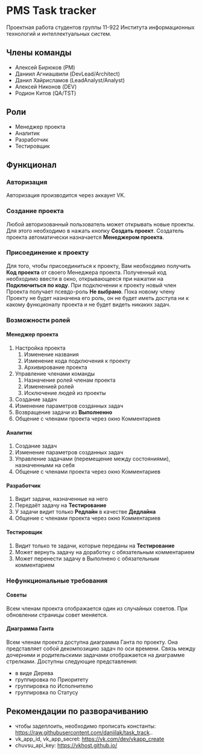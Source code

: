 # PMS Task tracker

Проектная работа студентов группы 11-922 Института информационных технологий и интеллектуальных систем.

## Члены команды

- Алексей Бирюков (PM)
- Даниил Агниашвили (DevLead/Architect)
- Данил Хайрисламов (LeadAnalyst/Analyst)
- Алексей Никонов (DEV)
- Родион Китов (QA/TST)

## Роли
- Менеджер проекта
- Аналитик
- Разработчик
- Тестировщик

## Функционал

### Авторизация
Авторизация производится через аккаунт VK.

### Создание проекта
Любой авторизованный пользователь может открывать новые проекты.
Для этого необходимо в нажать кнопку <b>Создать проект</b>.
Создатель проекта автоматически назначается <b>Менеджером проекта</b>.

### Присоединение к проекту
Для того, чтобы присоединиться к проекту, Вам необходимо получить <b>Код проекта</b> от своего Менеджера проекта.
Полученный код необходимо ввести в окно, открывающееся при нажатии на <b>Подключиться по коду</b>.
При подключении к проекту новый член Проекта получает псевдо-роль <b>Не выбрано</b>.
Пока новому члену Проекту не будет назначена его роль, он не будет иметь доступа ни к какому функционалу проекта и не будет видеть никаких задач.

### Возможности ролей

#### Менеджер проекта
1. Настройка проекта
    1. Изменение названия
    2. Изменение кода подключения к проекту
    3. Архивирование проекта
2. Управление членами команды
    1. Назначение ролей членам проекта
    2. Измененией ролей
    3. Исключение людей из проекты
3. Создание задач
4. Изменение параметров созданных задач
5. Возвращение задачи из <b>Выполненно</b>
6. Общение с членами проекта через окно Комментариев

#### Аналитик
1. Создание задач
2. Изменение параметров созданных задач
3. Управление задачами (перемещение между состояниями), назначенными на себя
4. Общение с членами проекта через окно Комментариев

#### Разработчик
1. Видит задачи, назначенные на него
2. Передаёт задачу на <b>Тестирование</b>
3. У задачи видит только <b>Редлайн</b> в качестве <b>Дедлайна</b>
4. Общение с членами проекта через окно Комментариев

#### Тестировщик
1. Видит только те задачи, которые переданы на <b>Тестирование</b>
2. Может вернуть задачу на доработку с обязательным комментарием
3. Может перенести задачу в Выполнено с обязательным комментарием

### Нефункциональные требования

#### Советы
Всем членам проекта отображается один из случайных советов. При обновлении страницы совет меняется.

#### Диаграмма Ганта
Всем членам проекта доступна диаграмма Ганта по проекту.
Она представляет собой декомпозицию задач по оси времени.
Связь между дочерними и родительскими задачами отображается на диаграмме стрелками.
Доступны следующие представления:
- в виде Дерева
- группировка по Приоритету
- группировка по Исполнителю
- группировка по Статусу

## Рекомендации по разворачиванию
- чтобы задеплоить, необходимо прописать константы: https://raw.githubusercontent.com/daniilak/task_track..
- vk_app_id, vk_app_secret: https://vk.com/dev/vkapp_create
- chuvsu_api_key: https://vkhost.github.io/
